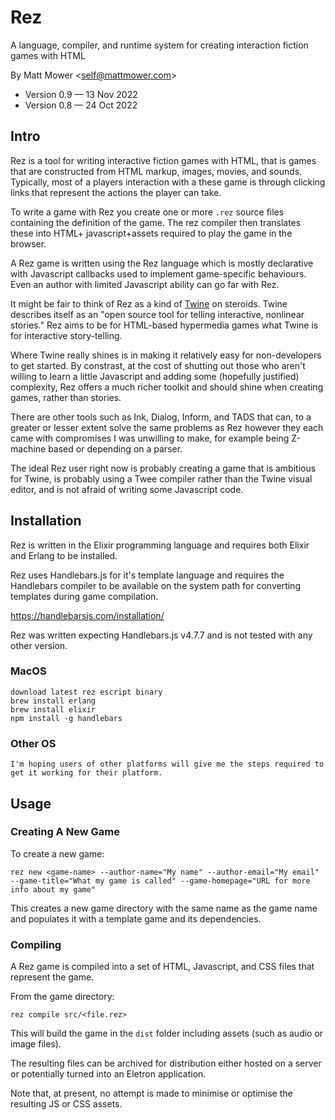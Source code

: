 # Rez

A language, compiler, and runtime system for creating interaction fiction games with HTML

By Matt Mower &lt;self@mattmower.com&gt;

* Version 0.9 — 13 Nov 2022
* Version 0.8 — 24 Oct 2022

## Intro

Rez is a tool for writing interactive fiction games with HTML, that is games that are constructed from HTML markup, images, movies, and sounds. Typically, most of a players interaction with a these game is through clicking links that represent the actions the player can take.

To write a game with Rez you create one or more `.rez` source files containing the definition of the game. The rez compiler then translates these into HTML+ javascript+assets required to play the game in the browser.

A Rez game is written using the Rez language which is mostly declarative with Javascript callbacks used to implement game-specific behaviours. Even an author with limited Javascript ability can go far with Rez.

It might be fair to think of Rez as a kind of [Twine](https://twinery.org/) on steroids. Twine describes itself as an "open source tool for telling interactive, nonlinear stories." Rez aims to be for HTML-based hypermedia games what Twine is for interactive story-telling.

Where Twine really shines is in making it relatively easy for non-developers to get started. By constrast, at the cost of shutting out those who aren't willing to learn a little Javascript and adding some (hopefully justified) complexity, Rez offers a much richer toolkit and should shine when creating games, rather than stories.

There are other tools such as Ink, Dialog, Inform, and TADS that can, to a greater or lesser extent solve the same problems as Rez however they each came with compromises I was unwilling to make, for example being Z-machine based or depending on a parser.

The ideal Rez user right now is probably creating a game that is ambitious for Twine, is probably using a Twee compiler rather than the Twine visual editor, and is not afraid of writing some Javascript code.

## Installation

Rez is written in the Elixir programming language and requires both Elixir and Erlang to be installed.

Rez uses Handlebars.js for it's template language and requires the Handlebars
compiler to be available on the system path for converting templates during game
compilation.

https://handlebarsjs.com/installation/

Rez was written expecting Handlebars.js v4.7.7 and is not tested with any other
version.

### MacOS

    download latest rez escript binary
    brew install erlang
    brew install elixir
    npm install -g handlebars

### Other OS

    I'm hoping users of other platforms will give me the steps required to get it working for their platform.

## Usage

### Creating A New Game

To create a new game:

    rez new <game-name> --author-name="My name" --author-email="My email" --game-title="What my game is called" --game-homepage="URL for more info about my game"

This creates a new game directory with the same name as the game name and populates it with a template game and its dependencies.

### Compiling

A Rez game is compiled into a set of HTML, Javascript, and CSS files that represent the game.

From the game directory:

    rez compile src/<file.rez>

This will build the game in the `dist` folder including assets (such as audio or image files).

The resulting files can be archived for distribution either hosted on a server or potentially turned into an Eletron application.

Note that, at present, no attempt is made to minimise or optimise the resulting JS or CSS assets.
